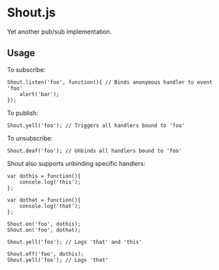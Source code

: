 Shout.js
========

Yet another pub/sub implementation.

## Usage

To subscribe:

```
Shout.listen('foo', function(){ // Binds anonymous handler to event 'foo'
	alert('bar');
});
```

To publish:

```
Shout.yell('foo'); // Triggers all handlers bound to 'foo'
```

To unsubscribe:

```
Shout.deaf('foo'); // Unbinds all handlers bound to 'foo'
```

Shout also supports unbinding specific handlers:

```
var dothis = function(){
    console.log('this');
};

var dothat = function(){
    console.log('that');
};

Shout.on('foo', dothis);
Shout.on('foo', dothat);

Shout.yell('foo'); // Logs 'that' and 'this'

Shout.off('foo', dothis);
Shout.yell('foo'); // Logs 'that'

```
